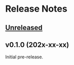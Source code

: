 # Release Notes

## [Unreleased](https://github.com/laravel/package-template/compare/v0.1.0...1.x)


## v0.1.0 (202x-xx-xx)

Initial pre-release.
